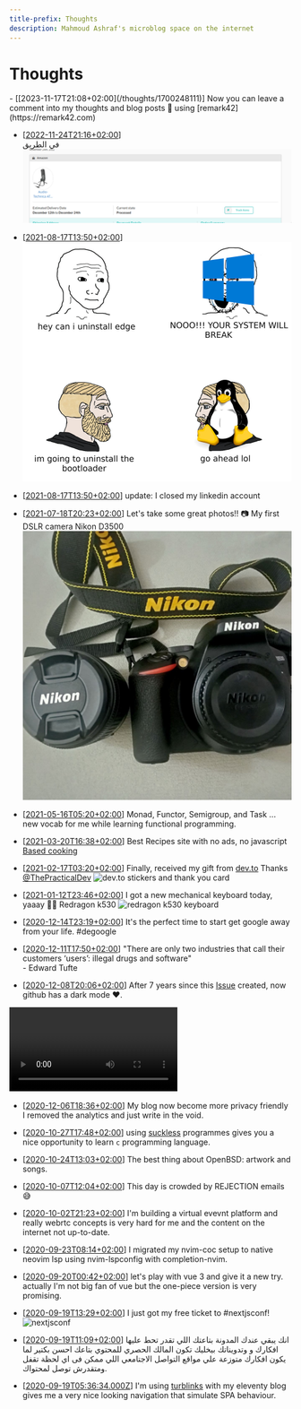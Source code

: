 ```yaml
---
title-prefix: Thoughts
description: Mahmoud Ashraf's microblog space on the internet
---
```


<style>
img {
    object-fit: contain;
    }

#thoughts > ul > li {
        display: flex;
        border-bottom: 2px solid var(--c5);
    }
</style>

# Thoughts

<div class="thoughts">
- [[2023-11-17T21:08+02:00](/thoughts/1700248111)]  
Now you can leave a comment into my thoughts and blog posts 🎊 using
[remark42](https://remark42.com)

- [[2022-11-24T21:16+02:00](/thoughts/1669317382)]  
في الطريق  
![screenshot from lynks.com tracking orders to at2020 microphone](1669317382/screenshot_lynks.jpg)

- [[2021-08-17T13:50+02:00](/thoughts/1634330500)]  
  ![mem about windows limition](1634330500/f938c755fc3bd836.jpg)

- [[2021-08-17T13:50+02:00](/thoughts/1629201049)] update: I closed my linkedin
  account

- [[2021-07-18T20:23+02:00](/thoughts/1626632598)] Let's take some great
  photos!! 📷 My first DSLR camera Nikon D3500 ![Nikon D3500 with lens](1626632598/d3500.jpg)

- [[2021-05-16T05:20+02:00](/thoughts/1621135238)]
  Monad, Functor, Semigroup, and Task ... new vocab for me while learning
  functional programming.

- [[2021-03-20T16:38+02:00](/thoughts/1616251095)]
  Best Recipes site with no ads, no javascript
  [Based cooking](https://based.cooking/)

- [[2021-02-17T03:20+02:00](/thoughts/1613524846)]
  Finally, received my gift from [dev.to](https://dev.to)
  Thanks [@ThePracticalDev](https://twitter.com/ThePracticalDev)
  ![dev.to stickers and thank you card](1613524846/dev-gift.jpg)

- [[2021-01-12T23:46+02:00](/thoughts/1610488005)]
  I got a new mechanical keyboard today, yaaay 🎊🎊
  Redragon k530
  ![redragon k530 keyboard](1610488005/mech.jpg)

- [[2020-12-14T23:19+02:00](/thoughts/1607980789)]
  It's the perfect time to start get google away from your life. #degoogle

- [[2020-12-11T17:50+02:00](/thoughts/1607701838)]
  "There are only two industries that call their customers ‘users’:
  illegal drugs and software"  
  \- Edward Tufte

- [[2020-12-08T20:06+02:00](/thoughts/1607450816)]
After 7 years since this [Issue](https://github.com/isaacs/github/issues/66)
created, now github has a dark mode ❤.
<video controls>
  <source src="1607450816/github-dark.mp4" type="video/mp4">
</video>

- [[2020-12-06T18:36+02:00](/thoughts/1607272609)]
  My blog now become more privacy friendly I removed the analytics and just
  write in the void.

- [[2020-10-27T17:48+02:00](/thoughts/1603813689)]
  using [suckless](https://suckless.org) programmes gives you a nice opportunity
  to learn `c` programming language.

- [[2020-10-24T13:03+02:00](/thoughts/1603537430)]
  The best thing about OpenBSD: artwork and songs.

- [[2020-10-07T12:04+02:00](/thoughts/1602065053)]
  This day is crowded by REJECTION emails 😅

- [[2020-10-02T21:23+02:00](/thoughts/1601666637)]
  I'm building a virtual evevnt platform and really webrtc concepts
  is very hard for me and the content on the internet not up-to-date.

- [[2020-09-23T08:14+02:00](/thoughts/1600841685)]
  I migrated my nvim-coc setup to native neovim lsp using nvim-lspconfig with completion-nvim.

- [[2020-09-20T00:42+02:00](/thoughts/1600555336)]
  let's play with vue 3 and give it a new try. actually I'm not big fan of vue but the one-piece version is very
  promising.

- [[2020-09-19T13:29+02:00](/thoughts/1600514947)]
  I just got my free ticket to #nextjsconf!
  ![nextjsconf](1600514947/ticket.png)

- [[2020-09-19T11:09+02:00](/thoughts/1600506588)]
  انك يبقي عندك المدونة بتاعتك اللي تقدر تحط عليها افكارك و وتدويناتك بيخليك تكون المالك الحصري للمحتوي بتاعك احسن بكتير لما يكون افكارك متوزعة علي مواقع التواصل الاجتامعي اللي ممكن فى اي لحظة تقفل ومتقدرش توصل لمحتواك.

- [[2020-09-19T05:36:34.000Z](/thoughts/1600493794)]
I'm using [turblinks](https://github.com/turbolinks/turbolinks) with my eleventy blog gives me a very nice looking navigation that simulate SPA behaviour.
</div>
